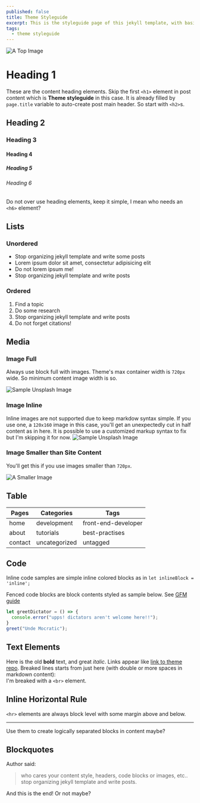 ```yaml
---
published: false
title: Theme Styleguide
excerpt: This is the styleguide page of this jekyll template, with basic HTML elements, styles and etc..
tags:
  - theme styleguide
---
```


![A Top Image](https://picsum.photos/720/320/?image=212 "A Top Image")

# Heading 1

These are the content heading elements. Skip the first `<h1>` element in post content which is **Theme styleguide** in this case. It is already filled by `page.title` variable to auto-create post main header. So start with `<h2>`s.

## Heading 2

### Heading 3

#### Heading 4

##### Heading 5

###### Heading 6

Do not over use heading elements, keep it simple, I mean who needs an `<h6>` element?

## Lists

### Unordered

- Stop organizing jekyll template and write some posts
- Lorem ipsum dolor sit amet, consectetur adipisicing elit
- Do not lorem ipsum me!
- Stop organizing jekyll template and write posts

### Ordered

1. Find a topic
2. Do some research
3. Stop organizing jekyll template and write posts 
4. Do not forget citations!

## Media

### Image Full

Always use block full with images. Theme's max container width is `720px` wide. So minimum content image width is so.

![Sample Unsplash Image](https://picsum.photos/960/480/?image=479)

### Image Inline

Inline images are not supported due to keep markdow syntax simple. If you use one, a `120x160` image in this case, you'll get an unexpectedly cut in half content as in here. It is possible to use a customized markup syntax to fix but I'm skipping it for now. ![Sample Unsplash Image](https://picsum.photos/120/160/?image=756)

### Image Smaller than Site Content

You'll get this if you use images smaller than `720px`.

![A Smaller Image](https://picsum.photos/600/320/?image=519)

## Table

| Pages    | Categories    | Tags                |
| -------- | ------------- | ------------------- |
| home     | development   | front-end-developer |
| about    | tutorials     | best-practises      |
| contact  | uncategorized | untagged            |

## Code

Inline code samples are simple inline colored blocks as in `let inlineBlock = 'inline';`

Fenced code blocks are block contents styled as sample below. See [GFM guide](https://guides.github.com/features/mastering-markdown/#GitHub-flavored-markdown)

```javascript
let greetDictator = () => {
  console.error("upps! dictators aren't welcome here!!");
}
greet("Unde Mocratic");
```

## Text Elements

Here is the old **bold** text, and great *italic*. Links appear like [link to theme repo](https://github.com/xkema/xkema.github.io). Breaked lines starts from just here (with double or more spaces in markdown content):  
I'm breaked with a `<br>` element.

## Inline Horizontal Rule

`<hr>` elements are always block level with some margin above and below.

- - - 

Use them to create logically separated blocks in content maybe?

## Blockquotes

Author said:

> who cares your content style, headers, code blocks or images, etc.. stop organizing jekyll template and write posts.

And this is the end! Or not maybe?